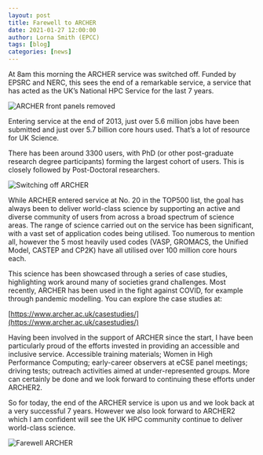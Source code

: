 ```yaml
---
layout: post
title: Farewell to ARCHER
date: 2021-01-27 12:00:00
author: Lorna Smith (EPCC)
tags: [blog] 
categories: [news]
---
```



At 8am this morning the ARCHER service was switched off. Funded by EPSRC and NERC, this sees the end of a remarkable service, a service that has acted as the UK’s National HPC Service for the last 7 years. 


<img src="{{ site.baseurl }}/img/news/210127-IMG_0126.jpg" alt="ARCHER front panels removed" title="ARCHER front panels removed"/>

Entering service at the end of 2013, just over 5.6 million jobs have been submitted and just over 5.7 billion core hours used. That’s a lot of resource for UK Science. 

There has been around 3300 users, with PhD (or other post-graduate research degree participants) forming the largest cohort of users. This is closely followed by Post-Doctoral researchers. 

<img src="{{ site.baseurl }}/img/news/210127-IMG_0103.jpg" alt="Switching off ARCHER" title="Switching off ARCHER"/>

While ARCHER entered service at No. 20 in the TOP500 list, the goal has always been to deliver world-class science by supporting an active and diverse community of users from across a broad spectrum of science areas. The range of science carried out on the service has been significant, with a vast set of application codes being utilised. Too numerous to mention all, however the 5 most heavily used codes (VASP, GROMACS, the Unified Model, CASTEP and CP2K) have all utilised over 100 million core hours each.

This science has been showcased through a series of case studies, highlighting work around many of societies grand challenges. Most recently, ARCHER has been used in the fight against COVID, for example through pandemic modelling. You can explore the case studies at:

[https://www.archer.ac.uk/casestudies/](https://www.archer.ac.uk/casestudies/)

Having been involved in the support of ARCHER since the start, I have been particularly proud of the efforts invested in providing an accessible and inclusive service. Accessible training materials; Women in High Performance Computing; early-career observers at eCSE panel meetings; driving tests; outreach activities aimed at under-represented groups. More can certainly be done and we look forward to continuing these efforts under ARCHER2.


So for today, the end of the ARCHER service is upon us and we look back at a very successful 7 years. However we also look forward to ARCHER2 which I am confident will see the UK HPC community continue to deliver world-class science.

<img src="{{ site.baseurl }}/img/news/210127-endofarcher.jpg" alt="Farewell ARCHER" title="Farewell ARCHER"/>



